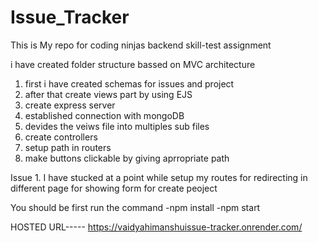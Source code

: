 # Issue_Tracker
This is My repo for coding ninjas backend skill-test assignment

i have created folder structure bassed on MVC architecture 
  1. first i have created schemas for issues and project
  2. after that create views part by using EJS
  3. create express server
  4. established connection with mongoDB
  5. devides the veiws file into multiples sub files
  6. create controllers
  7. setup path in routers
  8. make buttons clickable by giving aprropriate path

Issue
    1. I have stucked at a point while setup my routes for redirecting in different page for showing form for create peoject
    



You should be  first run the command
-npm install
-npm start

HOSTED URL-----
               https://vaidyahimanshuissue-tracker.onrender.com/
